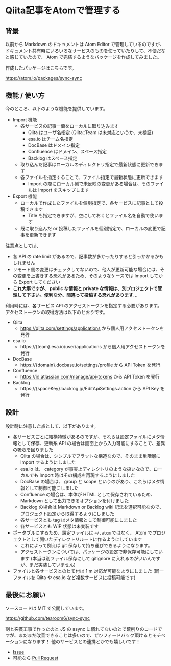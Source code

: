 # Qiita記事をAtomで管理する

## 背景

以前から Markdown のドキュメントは Atom Editor で管理しているのですが、ドキュメント共有時にいろいろなサービスのものを使っていたりして、不便だなと感じていたので、 Atom で完結するようなパッケージを作成してみました。

作成したパッケージはこちらです。

https://atom.io/packages/sync-sync


## 機能 / 使い方

今のところ、以下のような機能を提供しています。

- Import 機能
   - 各サービスの記事一蘭をローカルに取り込みます
      - Qiita はユーザ名指定 (Qiita::Team は未対応というか、未検証)
      - esa.io はチーム名指定
      - DocBase はドメイン指定
      - Confluence はドメイン、スペース指定
      - Backlog はスペース指定
   - 取り込んだ記事はローカルのディレクトリ指定で最新状態に更新できます
   - 各ファイルを指定することで、ファイル指定で最新状態に更新できます
      - Import の際にローカル側で未反映の変更がある場合は、そのファイルは Import をスキップします
- Export 機能
   - ローカルで作成したファイルを個別指定で、各サービスに記事として投稿できます
      - Title も指定できますが、空にしておくとファイル名を自動で使います
   - 既に取り込んだ or 投稿したファイルを個別指定で、ローカルの変更で記事を更新できます

注意点としては、

- 各 API の rate limit があるので、記事数が多かったりすると引っかかるかもしれません
- リモート側の変更はチェックしてないので、他人が更新可能な場合には、その変更を上書きする恐れがあるため、そのようなケースでは Import してから Export してください
- **これ大事ですが、 public な情報と private な情報は、別プロジェクトで管理して下さい。便利な分、間違って投稿する恐れがあります...**

利用時には、各サービス API のアクセストークンを指定する必要があります。
アクセストークンの取得方法は以下のとおりです。

- Qiita
   - https://qiita.com/settings/applications から個人用アクセストークンを発行
- esa.io
   - https://{team}.esa.io/user/applications から個人用アクセストークンを発行
- DocBase
   - https://{domain}.docbase.io/settings/profile から API Token を発行
- Confluence
   - https://id.atlassian.com/manage/api-tokens から API Token を発行
- Backlog
   - https://{spaceKey}.backlog.jp/EditApiSettings.action から API Key を発行


## 設計

設計時に注意した点として、以下があります。

- 各サービスごとに結構特徴があるのですが、それらは設定ファイルにメタ情報として保存、更新系 API の場合は画面上から入力可能にすることで、差異の吸収を図りました
   - Qiita の場合は、シンプルでフラットな構造なので、そのまま単階層に Import するようにしました
   - esa.io は、 category が事実上ディレクトリのような扱いなので、ローカルでも Import 時はその構成を再現するようにしました
   - DocBase の場合は、 group と scope というのがあり、これらはメタ情報として制御可能にしました
   - Confluence の場合は、本体が HTML として保存されているため、 Markdown として出力できるオプションを付けました
   - Backlog の場合は Markdown or Backlog wiki 記法を選択可能なので、プロジェクト設定から取得するようにしました
   - 各サービスとも tag はメタ情報として制御可能にしました
   - 各サービスとも WIP 状態は未実装です
- ポータブルにするため、設定ファイルは `~/.atom` ではなく、 Atom でプロジェクトとして開いたディレクトリルートに作るようにしています
   - これによって例えば git 保存して持ち運びできるようになります。
   - アクセストークンについては、パッケージの設定で非保存可能にしています (本当は別ファイル保存にして gitignore に入れるのがいいんですが、まだ実装していません)
- ファイルと各サービスとのヒモ付は 1:m 対応が可能なようにしました (同一ファイルを Qiita や esa.io など複数サービスに投稿可能です)


## 最後にお願い

ソースコードは MIT で公開しています。

https://github.com/tearoom6/sync-sync

割と突貫工事で作ったのと JS の async に慣れてないのとで荒削りのコードですが、まだまだ改善できることは多いので、ぜひフィードバック頂けるとモチベーションになります！
他のサービスとの連携とかでも嬉しいです！

- [Issue](https://github.com/tearoom6/sync-sync/issues)
- 可能なら [Pull Request](https://github.com/tearoom6/sync-sync/pulls)
